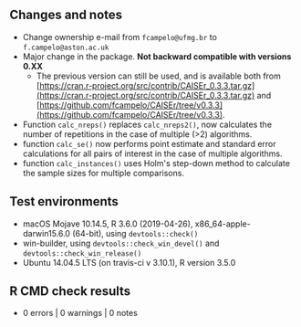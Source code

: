 ## Changes and notes
* Change ownership e-mail from `fcampelo@ufmg.br` to `f.campelo@aston.ac.uk`
* Major change in the package. **Not backward compatible with versions 0.XX**
  * The previous version can still be used, and is available both from
[https://cran.r-project.org/src/contrib/CAISEr_0.3.3.tar.gz](https://cran.r-project.org/src/contrib/CAISEr_0.3.3.tar.gz) and [https://github.com/fcampelo/CAISEr/tree/v0.3.3](https://github.com/fcampelo/CAISEr/tree/v0.3.3).
* Function `calc_nreps()` replaces `calc_nreps2()`, now calculates the number of 
repetitions in the case of multiple (>2) algorithms. 
* function `calc_se()` now performs point estimate and standard error 
calculations for all pairs of interest in the case of multiple algorithms.
* function `calc_instances()` uses Holm's step-down method to calculate the sample 
sizes for multiple comparisons.

## Test environments
* macOS Mojave 10.14.5, R 3.6.0 (2019-04-26), x86_64-apple-darwin15.6.0 (64-bit), 
using `devtools::check()`
* win-builder, using `devtools::check_win_devel()` and `devtools::check_win_release()`
* Ubuntu 14.04.5 LTS (on travis-ci v 3.10.1), R version 3.5.0

## R CMD check results  
* 0 errors | 0 warnings | 0 notes
